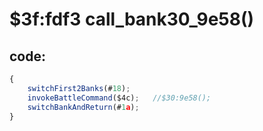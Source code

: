 ﻿
# $3f:fdf3 call_bank30_9e58()


## code:
```js
{
	switchFirst2Banks(#18);
	invokeBattleCommand($4c);	//$30:9e58();
	switchBankAndReturn(#1a);
}
```



